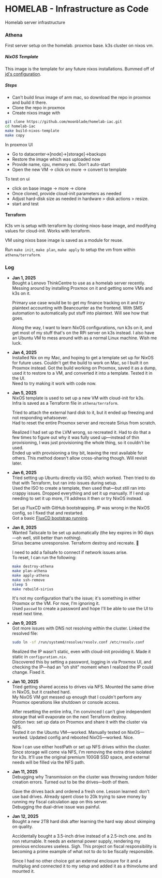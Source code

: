 # HOMELAB - Infrastructure as Code

Homelab server infrastructure

### Athena

First server setup on the homelab. proxmox base.
k3s cluster on nixos vm.

##### NixOS Template

This image is the template for any future nixos installations. Bummed off of [jd's configuration](https://github.com/kmjayadeep/homelab-iac/blob/main/nixos-images/nixos-base-image/README.md).

##### Steps

- Can't build linux image of arm mac, so download the repo in proxmox and build it there.
- Clone the repo in proxmox
- Create nixos image with 

```bash
git clone https://github.com/moonblade/homelab-iac.git
cd homelab-iac
make build-nixos-template
make copy
```

In proxmox UI

- Go to datacenter->[node]->[storage]->backups
- Restore the image which was uploaded now
- Provide name, cpu, memory etc. Don't auto-start
- Open the new VM -> click on more -> convert to template

To test on ui

- click on base image -> more -> clone
- Once cloned, provide cloud-init parameters as needed
- Adjust hard-disk size as needed in hardware > disk actions > resize.
- start and test

#### Terraform

K3s vm is setup with terraform by cloning nixos-base image, and modifying values for cloud-init.
Works with terraform.

VM using nixos base image is saved as a module for reuse.

Run `make init`, `make plan`, `make apply` to setup the vm from within `athena/terraform`.

### Log

- **Jan 1, 2025**  
  Bought a Lenovo ThinkCentre to use as a homelab server recently.  
  Messing around by installing Proxmox on it and getting some VMs and k3s on it.  

  Primary use case would be to get my finance tracking on it and try plaintext accounting with Beancounter as the frontend. With SMS automation to automatically put stuff into plaintext. Will see how that goes.  

  Along the way, I want to learn NixOS configurations, run k3s on it, and get most of my stuff that's on the RPi server on k3s instead. I also have an Ubuntu VM to mess around with as a normal Linux machine. Wish me luck.  

- **Jan 4, 2025**  
  Installed Nix on my Mac, and hoping to get a template set up for NixOS for future uses. Couldn't get the build to work on Mac, so I built it on Proxmox instead. Got the build working on Proxmox, saved it as a dump, used it to restore to a VM, and converted it into a template. Tested it in the UI.  
  Need to try making it work with code now.  

- **Jan 5, 2025**  
  NixOS template is used to set up a new VM with cloud-init for k3s.  
  Infra is saved as a Terraform file in `athena/terraform`.  

  Tried to attach the external hard disk to it, but it ended up freezing and not responding whatsoever.  
  Had to reset the entire Proxmox server and recreate Sirius from scratch.  

  Realized I had set up the LVM wrong, so recreated it. Had to do that a few times to figure out why it was fully used up—instead of thin provisioning, I was just provisioning the whole thing, so it couldn't be used.  
  Ended up with provisioning a tiny bit, leaving the rest available for others. This method doesn't allow cross-sharing though. Will revisit later.  

- **Jan 6, 2025**  
  Tried setting up Ubuntu directly via ISO, which worked. Then tried to do that with Terraform, but ran into issues during setup.  
  Used the ISO to create a template, then used that—but still ran into crappy issues. Dropped everything and set it up manually. If I end up needing to set it up more, I'll address it then or try NixOS instead.  

  Set up FluxCD with GitHub bootstrapping. IP was wrong in the NixOS config, so I fixed that and restarted.  
  Got a basic [FluxCD bootstrap running](https://github.com/moonblade/homelab-k8s/tree/main).  

- **Jan 8, 2025**  
  Wanted Tailscale to be set up automatically (the key expires in 90 days—oh well, still better than nothing).  
  Sirius became unresponsive. Terraform destroy and recreate. :shrug:  

  I need to add a failsafe to connect if network issues arise.  
  To reset, I can run the following:  

  ```bash
  make destroy-athena
  make plan-athena
  make apply-athena
  make ssh-remove
  sleep 5
  make rebuild-sirius
  ```  

  It's not my configuration that's the issue; it's something in either Proxmox or the VM. For now, I'm ignoring it.  
  Used `passwd` to create a password and hope I'll be able to use the UI to reset next time.  

- **Jan 9, 2025**  
  Got more issues with DNS not resolving within the cluster. Linked the resolved file:  
  ```bash
  sudo ln -sf /run/systemd/resolve/resolv.conf /etc/resolv.conf
  ```  

  Realized the IP wasn't static, even with cloud-init providing it. Made it static in `configuration.nix`.  
  Discovered this by setting a password, logging in via Proxmox UI, and checking the IP—had an "oh shit" moment when I realized the IP could change. Fixed it.  

- **Jan 10, 2025**  
  Tried getting shared access to drives via NFS. Mounted the same drive in NixOS, but it crashed hard.  
  My NixOS VM got messed up enough that I couldn't perform any Proxmox operations like shutdown or console access.  

  After resetting the entire infra, I'm convinced I can't give independent storage that will evaporate on the next Terraform destroy.  
  Option two: set up data on Proxmox and share it with the cluster via NFS.  
  Tested it on the Ubuntu VM—worked. Manually tested on NixOS—worked. Updated config and rebooted NixOS—worked. Nice.  

  Now I can use either hostPath or set up NFS drives within the cluster.  
  Since storage will come via NFS, I'm removing the extra drive isolated for k3s. It'll use the original premium 100GB SSD space, and external needs will be filled via the NFS path.  

- **Jan 11, 2025**  
  Debugging why Transmission on the cluster was throwing random folder creation errors. Turned out to be the drives—both of them.  

  Gave the drives back and ordered a fresh one. Lesson learned: don't use bad drives. Already spent close to 20k trying to save money by running my fiscal calculation app on this server.  
  Debugging the dual-drive issue was painful.  

- **Jan 12, 2025**  
  Bought a new 2TB hard disk after learning the hard way about skimping on quality.  

  Accidentally bought a 3.5-inch drive instead of a 2.5-inch one. and its non returnable.
  It needs an external power supply, rendering my previous enclosures useless. Sigh. This project on fiscal responsibility is becoming a prime example of what not to do  to be fiscally responsible.

  Since I had no other choice got an external enclosure for it and a multiplug and connected it to my setup and added it as a thinvolume and mounted it.

